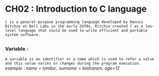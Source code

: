 # CH02 : Introduction to C language 

`C is a general-purpose programming language developed by Dennis Ritchie at Bell Labs in the early 1970s. Ritchie created C as a low-level language that could be used to write efficient and portable system software.`

##

### Variable : 
`A variable is an identifier or a name which is used to refer a value and this value varies or changes during the program execution.`<br>
*example* : *name = tomba , surname = laisharam, age=12*
